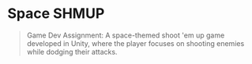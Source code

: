 # **Space SHMUP**

> Game Dev Assignment: A space-themed shoot 'em up game developed in Unity, where the player focuses on shooting enemies while dodging their attacks.












